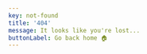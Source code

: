 ```yaml
---
key: not-found
title: '404'
message: It looks like you're lost...
buttonLabel: Go back home 🏠
---
```

